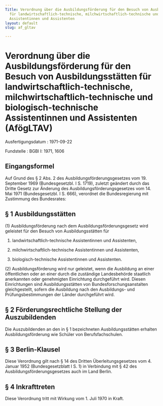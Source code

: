 ```yaml
---
Title: Verordnung über die Ausbildungsförderung für den Besuch von Ausbildungsstätten
  für landwirtschaftlich-technische, milchwirtschaftlich-technische und biologisch-technische
  Assistentinnen und Assistenten
layout: default
slug: af_gltav

---
```


# Verordnung über die Ausbildungsförderung für den Besuch von Ausbildungsstätten für landwirtschaftlich-technische, milchwirtschaftlich-technische und biologisch-technische Assistentinnen und Assistenten (AfögLTAV)

Ausfertigungsdatum
:   1971-09-22

Fundstelle
:   BGBl I: 1971, 1606



## Eingangsformel

Auf Grund des § 2 Abs. 2 des Ausbildungsförderungsgesetzes vom 19.
September 1969 (Bundesgesetzbl. I S. 1719), zuletzt geändert durch das
Dritte Gesetz zur Änderung des Ausbildungsförderungsgesetzes vom 14.
Mai 1971 (Bundesgesetzbl. I S. 666), verordnet die Bundesregierung mit
Zustimmung des Bundesrates:


## § 1 Ausbildungsstätten

(1) Ausbildungsförderung nach dem Ausbildungsförderungsgesetz wird
geleistet für den Besuch von Ausbildungsstätten für

1.  landwirtschaftlich-technische Assistentinnen und Assistenten,


2.  milchwirtschaftlich-technische Assistentinnen und Assistenten,


3.  biologisch-technische Assistentinnen und Assistenten.




(2) Ausbildungsförderung wird nur geleistet, wenn die Ausbildung an
einer öffentlichen oder an einer durch die zuständige Landesbehörde
staatlich anerkannten oder genehmigten Einrichtung durchgeführt wird.
Diesen Einrichtungen sind Ausbildungsstätten von
Bundesforschungsanstalten gleichgestellt, sofern die Ausbildung nach
den Ausbildungs- und Prüfungsbestimmungen der Länder durchgeführt
wird.


## § 2 Förderungsrechtliche Stellung der Auszubildenden

Die Auszubildenden an den in § 1 bezeichneten Ausbildungsstätten
erhalten Ausbildungsförderung wie Schüler von Berufsfachschulen.


## § 3 Berlin-Klausel

Diese Verordnung gilt nach § 14 des Dritten Überleitungsgesetzes vom
4\. Januar 1952 (Bundesgesetzblatt I S. 1) in Verbindung mit § 42 des
Ausbildungsförderungsgesetzes auch im Land Berlin.


## § 4 Inkrafttreten

Diese Verordnung tritt mit Wirkung vom 1. Juli 1970 in Kraft.


